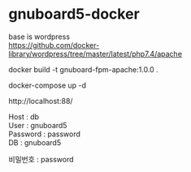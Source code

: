 # gnuboard5-docker

base is wordpress    
https://github.com/docker-library/wordpress/tree/master/latest/php7.4/apache

docker build -t gnuboard-fpm-apache:1.0.0 .

docker-compose up -d

http://localhost:88/

Host : db    
User : gnuboard5    
Password : password    
DB : gnuboard5    

비밀번호 : password
